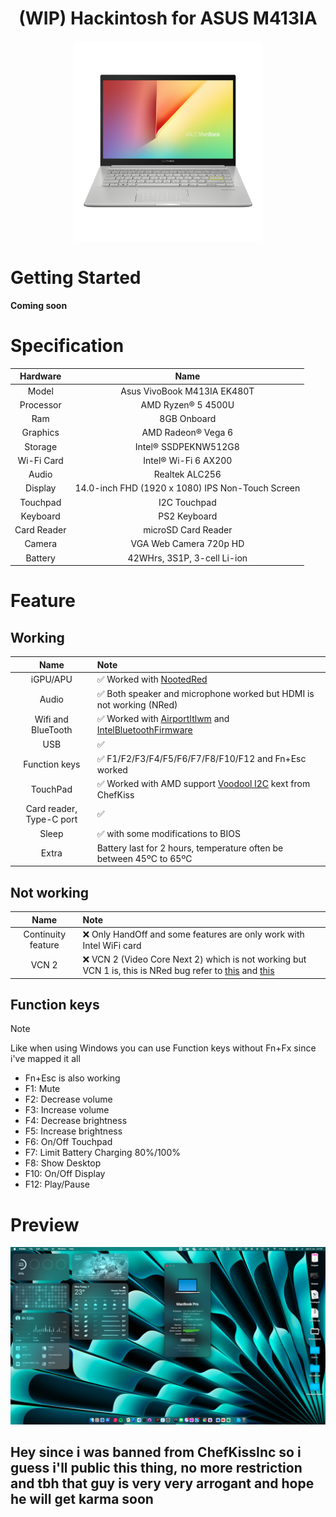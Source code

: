 <h1 align="center">(WIP) Hackintosh for ASUS M413IA</h1>
<p align="center">
  <img src="Img/vivobook.png"
       width="300" 
       height="320"/>
</p>

# Getting Started

**Coming soon**

# Specification

| Hardware | Name |  
|    :---:     |    :---:   |
| Model  | Asus VivoBook M413IA EK480T |  
| Processor | AMD Ryzen® 5 4500U | 
| Ram | 8GB Onboard |
| Graphics | AMD Radeon® Vega 6 |
| Storage | Intel® SSDPEKNW512G8 |
| Wi-Fi Card | Intel® Wi-Fi 6 AX200 |
| Audio | Realtek ALC256 |
| Display | 14.0-inch FHD (1920 x 1080) IPS Non-Touch Screen |
| Touchpad | I2C Touchpad |
| Keyboard | PS2 Keyboard |
| Card Reader | microSD Card Reader |
| Camera | VGA Web Camera 720p HD |
| Battery | 42WHrs, 3S1P, 3-cell Li-ion |

# Feature
## Working
| Name | Note |  
|    :---:     |    :---   |
| iGPU/APU | ✅ Worked with [NootedRed](https://github.com/ChefKissInc/NootedRed) |
| Audio | ✅ Both speaker and microphone worked but HDMI is not working (NRed) |
| Wifi and BlueTooth | ✅ Worked with [AirportItlwm](https://github.com/OpenIntelWireless/itlwm) and [IntelBluetoothFirmware](https://github.com/OpenIntelWireless/IntelBluetoothFirmware) |
| USB | ✅ |
| Function keys | ✅ F1/F2/F3/F4/F5/F6/F7/F8/F10/F12 and Fn+Esc worked |
| TouchPad | ✅ Worked with AMD support [Voodool I2C](https://github.com/VoodooI2C/VoodooI2C/commit/f9f703b760711e25bd094058ecb6f19dea52dc5f) kext from ChefKiss |
| Card reader, Type-C port | ✅ |
| Sleep | ✅ with some modifications to BIOS |
| Extra | Battery last for 2 hours, temperature often be between 45ºC to 65ºC |

## Not working
| Name | Note |  
|    :---:     |    :---   |
| Continuity feature | ❌ Only HandOff and some features are only work with Intel WiFi card |
| VCN 2 | ❌ VCN 2 (Video Core Next 2) which is not working but VCN 1 is, this is NRed bug refer to [this](https://github.com/ChefKissInc/NootedRed/issues/28) and [this](https://github.com/ChefKissInc/NootedRed/issues/158) |

## Function keys

> [!NOTE]
> Like when using Windows you can use Function keys without Fn+Fx since i've mapped it all
> - Fn+Esc is also working
> - F1: Mute
> - F2: Decrease volume
> - F3: Increase volume
> - F4: Decrease brightness
> - F5: Increase brightness
> - F6: On/Off Touchpad
> - F7: Limit Battery Charging 80%/100%
> - F8: Show Desktop
> - F10: On/Off Display
> - F12: Play/Pause

# Preview
<img src="Img/info.png" alt="About This Mac" title="About This Mac">


## Hey since i was banned from ChefKissInc so i guess i'll public this thing, no more restriction and tbh that guy is very very arrogant and hope he will get karma soon
